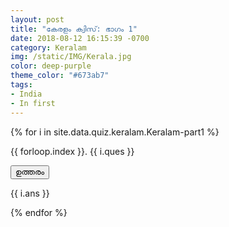 ```yaml
---
layout: post
title: "കേരളം ക്വിസ്: ഭാഗം 1"
date: 2018-08-12 16:15:39 -0700
category: Keralam
img: /static/IMG/Kerala.jpg
color: deep-purple
theme_color: "#673ab7"
tags: 
- India
- In first
---
```


{% for i in site.data.quiz.keralam.Keralam-part1 %}
<div class="w3-panel w3-pale-blue w3-leftbar w3-border-blue">
<p>{{ forloop.index }}. {{ i.ques }}</p>
</div>
<button onclick="myFunction('Demo{{ forloop.index }}')" class="w3-button w3-block w3-left-align w3-green">
ഉത്തരം</button>

<div id="Demo{{ forloop.index }}" class="w3-hide w3-container">
  <p>{{ i.ans }}</p>
</div>
{% endfor %}

